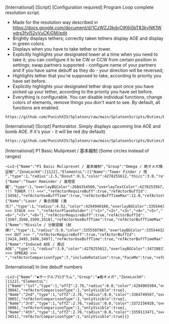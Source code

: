 [International] [Script] [Configuration required] Program Loop complete resolution script.
- Made for the resolution way described in https://docs.google.com/document/d/1CzWZJ3kdvCtK6i0bT83kyNK1Wydrs3fvI52vVuCKiGM/edit
- Brightly displays tethers; correctly taken tethers display AOE and display in green colors. 
- Displays when you have to take tether or tower. 
- Explicitly highlights your designated tower at a time when you need to take it; you can configure it to be CW or CCW from certain position in settings; swap partners supported - configure name of your partners and if you have same debuff as they do - your direction will be reversed;
- Highlights tether that you're supposed to take, according to priority you have set before.
- Explicitly highlights your designated tether drop spot once you have picked up your tether, according to the priority you have set before.
- Everything is configurable. You can disable individual functions, change colors of elements, remove things you don't want to see. By default, all functions are enabled.
```
https://github.com/PunishXIV/Splatoon/raw/main/SplatoonScripts/Duties/Endwalker/The%20Omega%20Protocol/Program%20Loop.cs
```

[International] [Script] Pantoraktor. Simply displays upcoming line AOE and bomb AOE. If it's your - it will be red (by default)
```
https://github.com/PunishXIV/Splatoon/raw/main/SplatoonScripts/Duties/Endwalker/The%20Omega%20Protocol/Pantokrator.cs
```

[International] P1 Basic Mulipreset / 基本繪制 (Some circles instead of ranges)
```
~Lv2~{"Name":"P1 Basic Mulipreset / 基本繪制","Group":"Omega / 絶オメガ検証戦","ZoneLockH":[1122],"ElementsL":[{"Name":"Tower Finder / 塔 ","type":1,"radius":2.5,"Donut":0.5,"color":4278255612,"thicc":3.0,"refActorNPCID":2013245,"refActorObjectLife":true,"refActorLifetimeMin":0.0,"refActorLifetimeMax":9.0,"refActorComparisonType":4,"tether":true},{"Name":"Tower Reminder / 進塔提醒","type":1,"overlayBGColor":2684354560,"overlayTextColor":4278253567,"overlayVOffset":2.0,"overlayFScale":2.0,"thicc":0.0,"overlayText":">>> !!! TOWER !!! <<<","refActorRequireBuff":true,"refActorBuffId":[3456],"refActorUseBuffTime":true,"refActorBuffTimeMax":11.0,"refActorComparisonType":1,"onlyVisible":true},{"Name":"Laser / 集合提醒 (激光)","type":1,"radius":4.52,"color":4294940160,"overlayBGColor":3355443200,"overlayTextColor":4294940160,"overlayVOffset":2.0,"overlayFScale":2.0,"thicc":4.6,"overlayText":" >>> STACK <<< ","refActorPlaceholder":["<1>","<2>","<3>","<4>","<5>","<6>","<7>","<8>"],"refActorRequireBuff":true,"refActorBuffId":[3507,3508,3509,3510],"refActorUseBuffTime":true,"refActorBuffTimeMax":5.0,"FillStep":0.778,"refActorComparisonType":5,"onlyVisible":true},{"Name":"Missile / 分散提醒 (射弾)","type":1,"radius":5.0,"color":3355507967,"overlayBGColor":3355443200,"overlayTextColor":4278255600,"overlayVOffset":2.0,"overlayFScale":2.0,"thicc":4.9,"overlayText":" <<< OUT >>> ","refActorRequireBuff":true,"refActorBuffId":[3424,3495,3496,3497],"refActorUseBuffTime":true,"refActorBuffTimeMax":5.0,"refActorComparisonType":1,"onlyVisible":true},{"Name":"Induced AOE / 靠近AOE","type":1,"radius":3.0,"color":4278255612,"overlayBGColor":3472883712,"overlayTextColor":4278255615,"overlayVOffset":2.0,"overlayFScale":2.0,"thicc":3.0,"overlayText":" <<< SPREAD >>> ","refActorComparisonType":7,"includeRotation":true,"FaceMe":true,"refActorVFXPath":"vfx/lockon/eff/lockon5_t0h.avfx","refActorVFXMax":3000}]}
```

[International] In line debuff numbers
```
~Lv2~{"Name":"◆サークルプログラム","Group":"◆絶オメガ","ZoneLockH":[1122],"ElementsL":[{"Name":"1st","type":1,"offZ":2.76,"radius":0.0,"color":4294965504,"overlayBGColor":4294965504,"overlayTextColor":3355443200,"thicc":5.0,"overlayText":"1st","refActorRequireBuff":true,"refActorBuffId":[3004],"refActorComparisonType":1,"onlyVisible":true},{"Name":"2nd","type":1,"offZ":2.76,"radius":0.0,"color":3364749567,"overlayBGColor":3364749567,"thicc":5.0,"overlayText":"2nd","refActorRequireBuff":true,"refActorBuffId":[3005],"refActorComparisonType":1,"onlyVisible":true},{"Name":"3rd","type":1,"offZ":2.76,"radius":0.0,"color":3372156928,"overlayBGColor":3372156928,"thicc":5.0,"overlayText":"3rd","refActorRequireBuff":true,"refActorBuffId":[3006],"refActorComparisonType":1,"onlyVisible":true},{"Name":"4th","type":1,"offZ":2.76,"radius":0.0,"color":3359113471,"overlayBGColor":3359113471,"thicc":5.0,"overlayText":"4th","refActorRequireBuff":true,"refActorBuffId":[3451],"refActorComparisonType":1,"onlyVisible":true}]}
```
